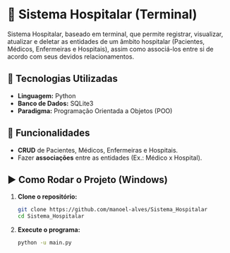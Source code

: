 #  :hospital: Sistema Hospitalar (Terminal)

Sistema Hospitalar, baseado em terminal, que permite registrar, visualizar, atualizar e deletar as entidades de um âmbito hospitalar (Pacientes, Médicos, Enfermeiras e Hospitais), assim como associá-los entre si de acordo com seus devidos relacionamentos.

## 🚀 Tecnologias Utilizadas

- **Linguagem:** Python
- **Banco de Dados:** SQLite3
- **Paradigma:** Programação Orientada a Objetos (POO)

## 🎯 Funcionalidades

- **CRUD** de Pacientes, Médicos, Enfermeiras e Hospitais. 
- Fazer **associações** entre as entidades (Ex.: Médico x Hospital).

## ▶️ Como Rodar o Projeto (Windows)

1. **Clone o repositório:**
	```bash
	git clone https://github.com/manoel-alves/Sistema_Hospitalar
 	cd Sistema_Hospitalar
	```

2. **Execute o programa:**
	```bash
 	python -u main.py
	```
